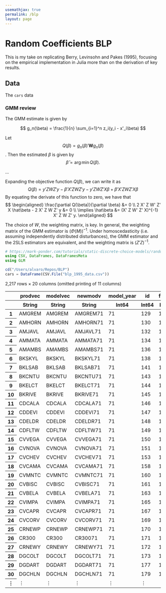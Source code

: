 ```yaml
---
usemathjax: true
permalink: /blp
layout: page
---
```

# Random Coefficients BLP

This is my take on replicating Berry, Levinsohn and Pakes (1995), focusing on the empirical implementation in Julia more than on the derivation of key results.

## Data

The `cars` data 

### GMM review

The GMM estimate is given by

$$
g_n(\beta) = \frac{1}{n} \sum_{i=1}^n z_i(y_i - x'_i\beta)
$$

Let $$Q(\beta) = g_n(\beta)' \mathbf{W} g_n(\beta)$$.
Then the estimated $\beta$ is given by
$$
\hat\beta = \arg \min Q(\beta).
$$

...

Expanding the objective function $Q(\beta)$, we can write it as
$$
Q(\beta) = y' Z W Z' y - \beta' X' Z W Z' y - y'Z W Z' X \beta + \beta' X' Z W Z' X \beta
$$
By equating the derivate of this function to zero, we have that
$$
\begin{aligned}
\frac{\partial Q(\beta)}{\partial \beta} &= 0 \\
2 X' Z W' Z' X \hat\beta - 2 X' Z W Z' y &= 0 \\
\implies \hat\beta &= (X' Z W' Z' X)^{-1} X' Z W Z' y.
\end{aligned}
$$

The choice of $W$, the weighting matrix, is key.
In general, the weighting matrix of the GMM estimator is $(\Phi(M))^{-1}$.
Under homoscedasticity (i.e. assuming independently distributed disturbances), the GMM estimator and the 2SLS estimators are equivalent, and the weighting matrix is $(Z'Z)^{-1}$.


```julia
# https://mark-ponder.com/tutorials/static-discrete-choice-models/random-coefficients-blp/
using CSV, DataFrames, DataFramesMeta
using GLM

cd("/Users/alvaro/Repos/BLP")
cars = DataFrame(CSV.File("blp_1995_data.csv"))
```




<table class="data-frame"><thead><tr><th></th><th>prodvec</th><th>modelvec</th><th>newmodv</th><th>model_year</th><th>id</th><th>firmid</th><th>market</th><th>hpwt</th><th>space</th></tr><tr><th></th><th>String</th><th>String</th><th>String</th><th>Int64</th><th>Int64</th><th>Int64</th><th>Int64</th><th>Float64</th><th>Float64</th></tr></thead><tbody><p>2,217 rows × 20 columns (omitted printing of 11 columns)</p><tr><th>1</th><td>AMGREM</td><td>AMGREM</td><td>AMGREM71</td><td>71</td><td>129</td><td>15</td><td>1</td><td>0.528997</td><td>1.1502</td></tr><tr><th>2</th><td>AMHORN</td><td>AMHORN</td><td>AMHORN71</td><td>71</td><td>130</td><td>15</td><td>1</td><td>0.494324</td><td>1.278</td></tr><tr><th>3</th><td>AMJAVL</td><td>AMJAVL</td><td>AMJAVL71</td><td>71</td><td>132</td><td>15</td><td>1</td><td>0.467613</td><td>1.4592</td></tr><tr><th>4</th><td>AMMATA</td><td>AMMATA</td><td>AMMATA71</td><td>71</td><td>134</td><td>15</td><td>1</td><td>0.42654</td><td>1.6068</td></tr><tr><th>5</th><td>AMAMBS</td><td>AMAMBS</td><td>AMAMBS71</td><td>71</td><td>136</td><td>15</td><td>1</td><td>0.452489</td><td>1.6458</td></tr><tr><th>6</th><td>BKSKYL</td><td>BKSKYL</td><td>BKSKYL71</td><td>71</td><td>138</td><td>19</td><td>1</td><td>0.450871</td><td>1.6224</td></tr><tr><th>7</th><td>BKLSAB</td><td>BKLSAB</td><td>BKLSAB71</td><td>71</td><td>141</td><td>19</td><td>1</td><td>0.564002</td><td>1.768</td></tr><tr><th>8</th><td>BKCNTU</td><td>BKCNTU</td><td>BKCNTU71</td><td>71</td><td>143</td><td>19</td><td>1</td><td>0.731368</td><td>1.768</td></tr><tr><th>9</th><td>BKELCT</td><td>BKELCT</td><td>BKELCT71</td><td>71</td><td>144</td><td>19</td><td>1</td><td>0.719014</td><td>1.816</td></tr><tr><th>10</th><td>BKRIVE</td><td>BKRIVE</td><td>BKRIVE71</td><td>71</td><td>145</td><td>19</td><td>1</td><td>0.728324</td><td>1.744</td></tr><tr><th>11</th><td>CDCALA</td><td>CDCALA</td><td>CDCALA71</td><td>71</td><td>146</td><td>19</td><td>1</td><td>0.732484</td><td>1.808</td></tr><tr><th>12</th><td>CDDEVI</td><td>CDDEVI</td><td>CDDEVI71</td><td>71</td><td>147</td><td>19</td><td>1</td><td>0.729387</td><td>1.808</td></tr><tr><th>13</th><td>CDELDR</td><td>CDELDR</td><td>CDELDR71</td><td>71</td><td>148</td><td>19</td><td>1</td><td>0.780749</td><td>1.776</td></tr><tr><th>14</th><td>CDFLTW</td><td>CDFLTW</td><td>CDFLTW71</td><td>71</td><td>149</td><td>19</td><td>1</td><td>0.716511</td><td>1.832</td></tr><tr><th>15</th><td>CVVEGA</td><td>CVVEGA</td><td>CVVEGA71</td><td>71</td><td>150</td><td>19</td><td>1</td><td>0.419385</td><td>1.122</td></tr><tr><th>16</th><td>CVNOVA</td><td>CVNOVA</td><td>CVNOVA71</td><td>71</td><td>151</td><td>19</td><td>1</td><td>0.487231</td><td>1.387</td></tr><tr><th>17</th><td>CVCHEV</td><td>CVCHEV</td><td>CVCHEV71</td><td>71</td><td>153</td><td>19</td><td>1</td><td>0.451713</td><td>1.5352</td></tr><tr><th>18</th><td>CVCAMA</td><td>CVCAMA</td><td>CVCAMA71</td><td>71</td><td>158</td><td>19</td><td>1</td><td>0.468649</td><td>1.41</td></tr><tr><th>19</th><td>CVMNTC</td><td>CVMNTC</td><td>CVMNTC71</td><td>71</td><td>160</td><td>19</td><td>1</td><td>0.702408</td><td>1.5732</td></tr><tr><th>20</th><td>CVBISC</td><td>CVBISC</td><td>CVBISC71</td><td>71</td><td>161</td><td>19</td><td>1</td><td>0.388532</td><td>1.736</td></tr><tr><th>21</th><td>CVBELA</td><td>CVBELA</td><td>CVBELA71</td><td>71</td><td>163</td><td>19</td><td>1</td><td>0.388532</td><td>1.736</td></tr><tr><th>22</th><td>CVIMPA</td><td>CVIMPA</td><td>CVIMPA71</td><td>71</td><td>165</td><td>19</td><td>1</td><td>0.385638</td><td>1.736</td></tr><tr><th>23</th><td>CVCAPR</td><td>CVCAPR</td><td>CVCAPR71</td><td>71</td><td>167</td><td>19</td><td>1</td><td>0.631188</td><td>1.736</td></tr><tr><th>24</th><td>CVCORV</td><td>CVCORV</td><td>CVCORV71</td><td>71</td><td>169</td><td>19</td><td>1</td><td>0.843223</td><td>1.2627</td></tr><tr><th>25</th><td>CRNEWP</td><td>CRNEWP</td><td>CRNEWP71</td><td>71</td><td>170</td><td>16</td><td>1</td><td>0.659314</td><td>1.8</td></tr><tr><th>26</th><td>CR300</td><td>CR300</td><td>CR30071</td><td>71</td><td>171</td><td>16</td><td>1</td><td>0.775283</td><td>1.8</td></tr><tr><th>27</th><td>CRNEWY</td><td>CRNEWY</td><td>CRNEWY71</td><td>71</td><td>172</td><td>16</td><td>1</td><td>0.77278</td><td>1.8</td></tr><tr><th>28</th><td>DGCOLT</td><td>DGCOLT</td><td>DGCOLT71</td><td>71</td><td>173</td><td>16</td><td>1</td><td>0.49505</td><td>1.0168</td></tr><tr><th>29</th><td>DGDART</td><td>DGDART</td><td>DGDART71</td><td>71</td><td>177</td><td>16</td><td>1</td><td>0.431034</td><td>1.379</td></tr><tr><th>30</th><td>DGCHLN</td><td>DGCHLN</td><td>DGCHLN71</td><td>71</td><td>179</td><td>16</td><td>1</td><td>0.413907</td><td>1.4784</td></tr><tr><th>&vellip;</th><td>&vellip;</td><td>&vellip;</td><td>&vellip;</td><td>&vellip;</td><td>&vellip;</td><td>&vellip;</td><td>&vellip;</td><td>&vellip;</td><td>&vellip;</td></tr></tbody></table>


